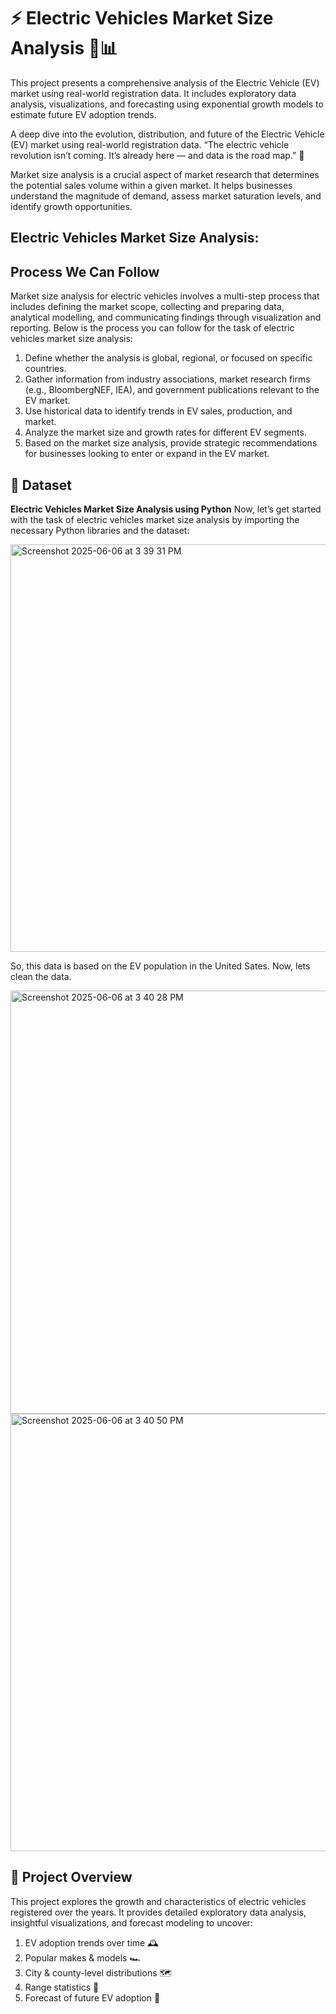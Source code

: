 # ⚡ Electric Vehicles Market Size Analysis 🚗📊

This project presents a comprehensive analysis of the Electric Vehicle (EV) market using real-world registration data. It includes exploratory data analysis, visualizations, and forecasting using exponential growth models to estimate future EV adoption trends.

A deep dive into the evolution, distribution, and future of the Electric Vehicle (EV) market using real-world registration data.
“The electric vehicle revolution isn’t coming. It’s already here — and data is the road map.” 🧠

Market size analysis is a crucial aspect of market research that determines the potential sales volume within a given market. It helps businesses understand the magnitude of demand, assess market saturation levels, and identify growth opportunities.

## Electric Vehicles Market Size Analysis: 
## Process We Can Follow

Market size analysis for electric vehicles involves a multi-step process that includes defining the market scope, collecting and preparing data, analytical modelling, and communicating findings through visualization and reporting. Below is the process you can follow for the task of electric vehicles market size analysis:

1. Define whether the analysis is global, regional, or focused on specific countries.
2. Gather information from industry associations, market research firms (e.g., BloombergNEF, IEA), and government publications relevant to the EV market.
3. Use historical data to identify trends in EV sales, production, and market.
4. Analyze the market size and growth rates for different EV segments.
5. Based on the market size analysis, provide strategic recommendations for businesses looking to enter or expand in the EV market.

## 📁 Dataset

**Electric Vehicles Market Size Analysis using Python**
Now, let’s get started with the task of electric vehicles market size analysis by importing the necessary Python libraries and the dataset:

<img width="652" alt="Screenshot 2025-06-06 at 3 39 31 PM" src="https://github.com/user-attachments/assets/d65f985a-bcae-4a60-affa-df67202571b3" />


So, this data is based on the EV population in the United Sates. Now, lets clean the data.

<img width="677" alt="Screenshot 2025-06-06 at 3 40 28 PM" src="https://github.com/user-attachments/assets/07a85b1a-41f2-402b-bbc9-029306e5d863" />

<img width="700" alt="Screenshot 2025-06-06 at 3 40 50 PM" src="https://github.com/user-attachments/assets/d8db745f-d5ee-443d-947b-db43564c092d" />

## 📌 Project Overview

This project explores the growth and characteristics of electric vehicles registered over the years. It provides detailed exploratory data analysis, insightful visualizations, and forecast modeling to uncover:

1. EV adoption trends over time 🕰️
2. Popular makes & models 🏎️
3. City & county-level distributions 🗺️
4. Range statistics 🔋
5. Forecast of future EV adoption 🔮
